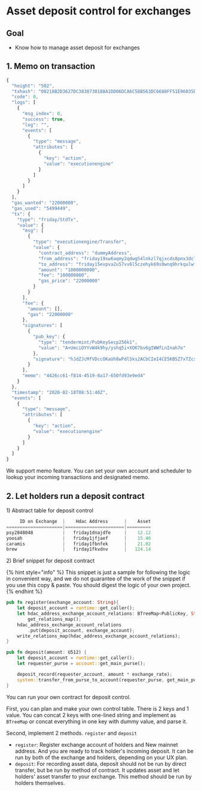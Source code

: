 # Asset deposit control for exchanges

## Goal

* Know how to manage asset deposit for exchanges

## 1. Memo on transaction

```javascript
{
  "height": "502",
  "txhash": "00218B2D3627DC3838730188A1DD06DCA6C58B563DC6688FF51E96035DFD3DDB",
  "code": 0,
  "logs": [
    {
      "msg_index": 0,
      "success": true,
      "log": "",
      "events": [
        {
          "type": "message",
          "attributes": [
            {
              "key": "action",
              "value": "executionengine"
            }
          ]
        }
      ]
    }
  ],
  "gas_wanted": "22000000",
  "gas_used": "5499449",
  "tx": {
    "type": "friday/StdTx",
    "value": {
      "msg": [
        {
          "type": "executionengine/Transfer",
          "value": {
            "contract_address": "dummyAddress",
            "from_address": "friday19sw6aqmy2qdwg54lnkzl7qjxcds8pnx3dclu8n",
            "to_address": "friday15evpva2u57vv6l5czehyk69s0wnq9hrkqulwfz",
            "amount": "1000000000",
            "fee": "100000000",
            "gas_price": "22000000"
          }
        }
      ],
      "fee": {
        "amount": [],
        "gas": "22000000"
      },
      "signatures": [
        {
          "pub_key": {
            "type": "tendermint/PubKeySecp256k1",
            "value": "A+UmciOYYvW4k9hy/yshq5i+XOK7bv6gIWWfLnInah7o"
          },
          "signature": "hJdZJcMfVDccOKaUh8wPdl5ks2ACbCImI4CE5KB5Z7xTZcxbH/Q69H94TDHMw0dXbv0inS6hAYQrQixRWTlOIA=="
        }
      ],
      "memo": "4426cc61-f814-4519-8a17-650fd93e9ed4"
    }
  },
  "timestamp": "2020-02-18T08:51:40Z",
  "events": [
    {
      "type": "message",
      "attributes": [
        {
          "key": "action",
          "value": "executionengine"
        }
      ]
    }
  ]
}
```

We support memo feature. You can set your own account and scheduler to lookup your incoming transactions and designated memo.

## 2. Let holders run a deposit contract

1\) Abstract table for deposit control

```rust
     ID on Exchange  |    Hdac Address      |    Asset
=====================|======================|=========
psy2848048           |   friday1dnajdfe     |    12.12
yoosah               |   friday1jfjaef      |    15.46
caramis              |   friday1fbnfek      |    21.02
brew                 |   firday1fkvdnv      |   124.14
```

2\) Brief snippet for deposit contract

{% hint style="info" %}
This snippet is just a sample for following the logic in convenient way, and we do not guarantee of the work of the snippet if you use this copy & paste. You should digest the logic of your own project.
{% endhint %}

```rust
pub fn register(exchange_account: String){
    let deposit_account = runtime::get_caller();
    let hdac_address_exchange_account_relations: BTreeMap<PublicKey, String> =
        get_relations_map();
    hdac_address_exchange_account_relations
        .put(deposit_account, exchange_account);
    write_relations_map(hdac_address_exchange_account_relations);
}

pub fn deposit(amount: U512) {
    let deposit_account = runtime::get_caller();
    let requester_purse = account::get_main_purse();

    deposit_record(requester_account, amount * exchange_rate);
    system::transfer_from_purse_to_account(requester_purse, get_main_purse(), amount);
}
```

You can run your own contract for deposit control.

First, you can plan and make your own control table. There is 2 keys and 1 value. You can concat 2 keys with one-lined string and implement as `BTreeMap` or concat everything in one key with dummy value, and parse it.

Second, implement 2 methods. `register` and `deposit`

* `register`: Register exchange account of holders and New mainnet address. And you are ready to track holder's incoming deposit. It can be run by both of the exchange and holders, depending on your UX plan.
* `deposit`: For recording asset data, deposit should not be run by direct transfer, but be run by method of contract. It updates asset and let holders' asset transfer to your exchange. This method should be run by holders themselves.

